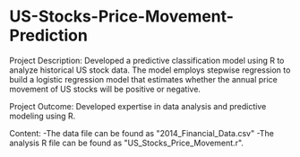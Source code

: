 # US-Stocks-Price-Movement-Prediction

Project Description:
Developed a predictive classification model using R to analyze historical US stock data. 
The model employs stepwise regression to build a logistic regression model that estimates 
whether the annual price movement of US stocks will be positive or negative.

Project Outcome: 
Developed expertise in data analysis and predictive modeling using R.

Content:
-The data file can be found as "2014_Financial_Data.csv"
-The analysis R file can be found as "US_Stocks_Price_Movement.r".
